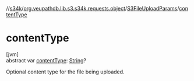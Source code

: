 //[s34k](../../../index.md)/[org.veupathdb.lib.s3.s34k.requests.object](../index.md)/[S3FileUploadParams](index.md)/[contentType](content-type.md)

# contentType

[jvm]\
abstract var [contentType](content-type.md): [String](https://kotlinlang.org/api/latest/jvm/stdlib/kotlin/-string/index.html)?

Optional content type for the file being uploaded.
